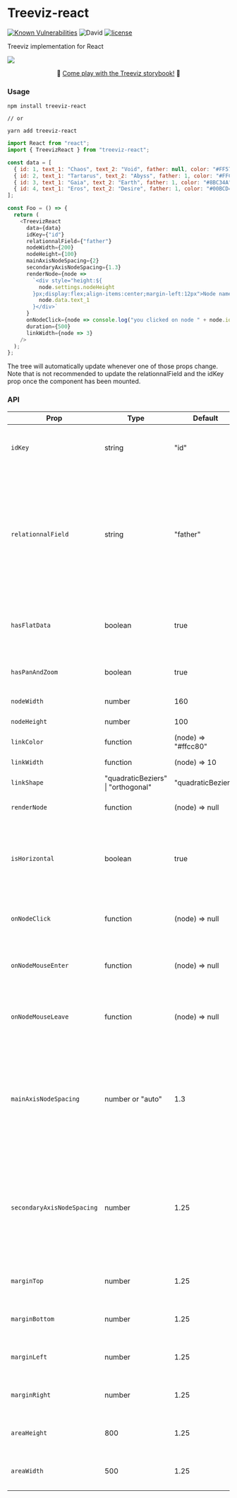# Treeviz-react

[![Known Vulnerabilities](https://snyk.io/test/github/dwyl/hapi-auth-jwt2/badge.svg?targetFile=package.json)](https://snyk.io/test/github/dwyl/hapi-auth-jwt2?targetFile=package.json)
![David](https://img.shields.io/david/PierreCapo/treeviz-react)
[![license](https://badgen.now.sh/badge/license/MIT)](./LICENSE)

Treeviz implementation for React

![](https://i.imgur.com/zFKuIgC.gif)

<p align="center">
💅 <a href="https://pierrecapo.github.io/treeviz-react">Come play with the Treeviz storybook!</a> 💅
</p>

### Usage

```
npm install treeviz-react

// or

yarn add treeviz-react
```

```js
import React from "react";
import { TreevizReact } from "treeviz-react";

const data = [
  { id: 1, text_1: "Chaos", text_2: "Void", father: null, color: "#FF5722" },
  { id: 2, text_1: "Tartarus", text_2: "Abyss", father: 1, color: "#FFC107" },
  { id: 3, text_1: "Gaia", text_2: "Earth", father: 1, color: "#8BC34A" },
  { id: 4, text_1: "Eros", text_2: "Desire", father: 1, color: "#00BCD4" }
];

const Foo = () => {
  return (
    <TreevizReact
      data={data}
      idKey={"id"}
      relationnalField={"father"}
      nodeWidth={200}
      nodeHeight={100}
      mainAxisNodeSpacing={2}
      secondaryAxisNodeSpacing={1.3}
      renderNode={node =>
        `<div style="height:${
          node.settings.nodeHeight
        }px;display:flex;align-items:center;margin-left:12px">Node name: ${
          node.data.text_1
        }</div>`
      }
      onNodeClick={node => console.log("you clicked on node " + node.id)}
      duration={500}
      linkWidth={node => 3}
    />
  );
};
```

The tree will automatically update whenever one of those props change. Note that is not recommended to update the relationnalField and the idKey prop once the component has been mounted.

### API

| Prop                       | Type                               | Default             | Definition                                                                                                                                                                         |
| -------------------------- | ---------------------------------- | ------------------- | ---------------------------------------------------------------------------------------------------------------------------------------------------------------------------------- |
| `idKey`                    | string                             | "id"                | The unique identifier field in the dataset representing the node                                                                                                                   |
| `relationnalField`         | string                             | "father"            | In case of flat dataset, usually the relationnal field between each node is the field representing the father of the node, linking it to the id of the field. (See example below). |
| `hasFlatData`              | boolean                            | true                | Specify whether the data passed to the tree is flat or already hierarchical                                                                                                        |
| `hasPanAndZoom`            | boolean                            | true                | Toggle the ability to pan and zoom the tree                                                                                                                                        |
| `nodeWidth`                | number                             | 160                 | Width of a node in px                                                                                                                                                              |
| `nodeHeight`               | number                             | 100                 | Height of a node in px                                                                                                                                                             |
| `linkColor`                | function                           | (node) => "#ffcc80" | Color of the link                                                                                                                                                                  |
| `linkWidth`                | function                           | (node) => 10        | Width of the link                                                                                                                                                                  |
| `linkShape`                | "quadraticBeziers" \| "orthogonal" | "quadraticBeziers"  | Shape of the link                                                                                                                                                                  |
| `renderNode`               | function                           | (node) => null      | HTML template for every node                                                                                                                                                       |
| `isHorizontal`             | boolean                            | true                | Direction of the tree. If true, the tree expands from left to right. If false, it goes from top to bottom                                                                          |
| `onNodeClick`              | function                           | (node) => null      | Function handling the event when someone click on it                                                                                                                               |
| `onNodeMouseEnter`         | function                           | (node) => null      | Function handling the event when someone hover a node                                                                                                                              |
| `onNodeMouseLeave`         | function                           | (node) => null      | Function handling the event when the mouse pointer leaves a node                                                                                                                   |
| `mainAxisNodeSpacing`      | number or "auto"                   | 1.3                 | Set the distance in pixels between two depths in the tree. If the value is `auto` it will automatically display the tree to fit the size of the container.                         |
| `secondaryAxisNodeSpacing` | number                             | 1.25                | Set the distance between nodes in the same level as a coefficient of node dimensions. Recommended to have the value superior to 1                                                  |
| `marginTop`                | number                             | 1.25                | Set the margin between the SVG element and the tree                                                                                                                                |
| `marginBottom`             | number                             | 1.25                | Set the margin between the SVG element and the tree                                                                                                                                |
| `marginLeft`               | number                             | 1.25                | Set the margin between the SVG element and the tree                                                                                                                                |
| `marginRight`              | number                             | 1.25                | Set the margin between the SVG element and the tree                                                                                                                                |
| `areaHeight`               | 800                                | 1.25                | The height of the area that displays the tree                                                                                                                                      |
| `areaWidth`                | 500                                | 1.25                | the width of the area that displays the tree                                                                                                                                       |
